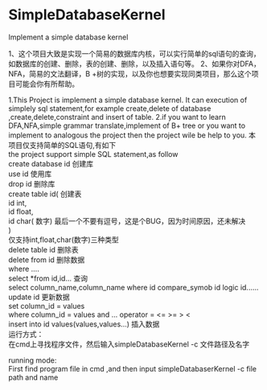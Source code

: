 # SimpleDatabaseKernel
Implement a simple database kernel

1、这个项目大致是实现一个简易的数据库内核，可以实行简单的sql语句的查询，如数据库的创建、删除，表的创建、删除，以及插入语句等。
2、如果你对DFA，NFA，简易的文法翻译，B +树的实现，以及你也想要实现同类项目，那么这个项目可能会你有所帮助。

1.This Project is implement a simple database kernel. It can  execution of simplely sql statement,for example create,delete of database ,create,delete,constraint and insert of table.
2.if you want to learn DFA,NFA,simple grammar translate,implement of B+ tree or you want to implement to analogous the project then the project wile be help to you.
本项目仅支持简单的SQL语句,有如下   
the project support simple SQL statement,as follow   
create database id  创建库  
use id  使用库  
drop id  删除库  
create table id(  创建表   
id int,   
id float,  
id char( 数字)   最后一个不要有逗号，这是个BUG，因为时间原因，还未解决  
)  
仅支持int,float,char(数字)三种类型  
delete table id  删除表  
delete from id 删除数据  
where ….  
select *from  id,id...  查询  
select column_name,column_name where id compare_symob id logic id......   
update id  更新数据  
set column_id = values    
where column_id = values and ... operator = <= >= > <    
insert into id values(values,values...)  插入数据  
运行方式：  
在cmd上寻找程序文件，然后输入simpleDatabaseKernel -c 文件路径及名字   

running mode:  
First find program file in cmd ,and then input simpleDatabaserKernel -c file path and name  
